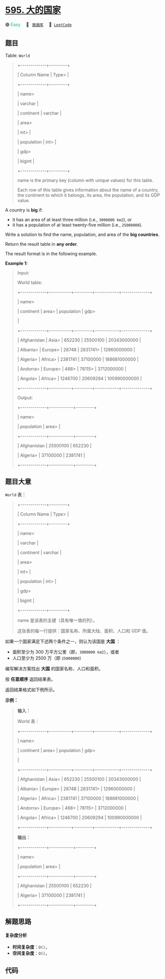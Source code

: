 # [595. 大的国家](https://leetcode.com/problems/big-countries)

🟢 <font color=#15bd66>Easy</font>&emsp; 🔖&ensp; [`数据库`](/outline/tag/database.md)&emsp; 🔗&ensp;[`LeetCode`](https://leetcode.com/problems/big-countries)

## 题目

Table: `World`

> 
> 
> 
> 
> 
> +-------------+---------+
> 
> | Column Name | Type> 
> |
> 
> +-------------+---------+
> 
> | name> 
> > 
> | varchar |
> 
> | continent   | varchar |
> 
> | area> 
> > 
> | int> 
>  |
> 
> | population  | int> 
>  |
> 
> | gdp> 
> > 
>  | bigint  |
> 
> +-------------+---------+
> 
> name is the primary key (column with unique values) for this table.
> 
> Each row of this table gives information about the name of a country, the continent to which it belongs, its area, the population, and its GDP value.
> 
> 



A country is **big** if:

  * it has an area of at least three million (i.e., `3000000 km2`), or
  * it has a population of at least twenty-five million (i.e., `25000000`).

Write a solution to find the name, population, and area of the **big
countries**.

Return the result table in **any order**.

The result format is in the following example.



**Example 1:**

> Input: 
> 
> World table:
> 
> +-------------+-----------+---------+------------+--------------+
> 
> | name> 
> > 
> | continent | area> 
> | population | gdp> 
> > 
>   |
> 
> +-------------+-----------+---------+------------+--------------+
> 
> | Afghanistan | Asia> 
>   | 652230  | 25500100   | 20343000000  |
> 
> | Albania> 
>  | Europe> 
> | 28748   | 2831741> 
> | 12960000000  |
> 
> | Algeria> 
>  | Africa> 
> | 2381741 | 37100000   | 188681000000 |
> 
> | Andorra> 
>  | Europe> 
> | 468> 
>  | 78115> 
>   | 3712000000   |
> 
> | Angola> 
>   | Africa> 
> | 1246700 | 20609294   | 100990000000 |
> 
> +-------------+-----------+---------+------------+--------------+
> 
> Output: 
> 
> +-------------+------------+---------+
> 
> | name> 
> > 
> | population | area> 
> |
> 
> +-------------+------------+---------+
> 
> | Afghanistan | 25500100   | 652230  |
> 
> | Algeria> 
>  | 37100000   | 2381741 |
> 
> +-------------+------------+---------+
> 
> 


## 题目大意

`World` 表：

> 
> 
> 
> 
> 
> +-------------+---------+
> 
> | Column Name | Type> 
> |
> 
> +-------------+---------+
> 
> | name> 
> > 
> | varchar |
> 
> | continent   | varchar |
> 
> | area> 
> > 
> | int> 
>  |
> 
> | population  | int> 
>  |
> 
> | gdp> 
> > 
>  | bigint  |
> 
> +-------------+---------+
> 
> name 是该表的主键（具有唯一值的列）。
> 
> 这张表的每一行提供：国家名称、所属大陆、面积、人口和 GDP 值。
> 
> 



如果一个国家满足下述两个条件之一，则认为该国是 **大国** ：

  * 面积至少为 300 万平方公里（即，`3000000 km2`），或者
  * 人口至少为 2500 万（即 `25000000`）

编写解决方案找出 **大国** 的国家名称、人口和面积。

按 **任意顺序** 返回结果表。

返回结果格式如下例所示。



**示例：**

> 
> 
> 
> 
> 
> **输入：**
> 
> World 表：
> 
> +-------------+-----------+---------+------------+--------------+
> 
> | name> 
> > 
> | continent | area> 
> | population | gdp> 
> > 
>   |
> 
> +-------------+-----------+---------+------------+--------------+
> 
> | Afghanistan | Asia> 
>   | 652230  | 25500100   | 20343000000  |
> 
> | Albania> 
>  | Europe> 
> | 28748   | 2831741> 
> | 12960000000  |
> 
> | Algeria> 
>  | Africa> 
> | 2381741 | 37100000   | 188681000000 |
> 
> | Andorra> 
>  | Europe> 
> | 468> 
>  | 78115> 
>   | 3712000000   |
> 
> | Angola> 
>   | Africa> 
> | 1246700 | 20609294   | 100990000000 |
> 
> +-------------+-----------+---------+------------+--------------+
> 
> **输出：**
> 
> +-------------+------------+---------+
> 
> | name> 
> > 
> | population | area> 
> |
> 
> +-------------+------------+---------+
> 
> | Afghanistan | 25500100   | 652230  |
> 
> | Algeria> 
>  | 37100000   | 2381741 |
> 
> +-------------+------------+---------+
> 
> 


## 解题思路

#### 复杂度分析

- **时间复杂度**：`O()`，
- **空间复杂度**：`O()`，

## 代码

```javascript

```